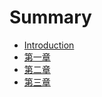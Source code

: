 # Summary

* [Introduction](README.md)
* [第一章](chapter1.md)
* [第二章](di-er-zhang.md)
* [第三章](di-san-zhang.md)


